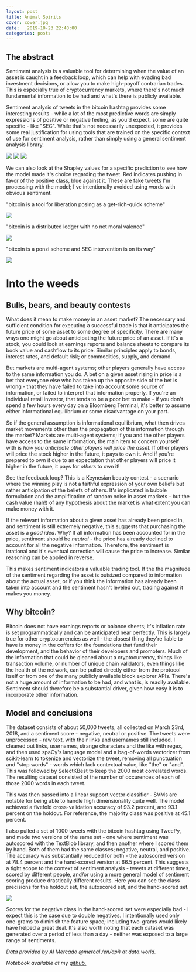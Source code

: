 ```yaml
---
layout: post
title: Animal Spirits
cover: cover.jpg
date:   2019-10-23 22:40:00
categories: posts
---
```




## The abstract


  Sentiment analysis is a valuable tool for determining when the value of an asset is caught in a feedback loop, which can help with evading bad investment decisions, or allow you to make high-payoff contrarian trades. This is especially true of cryptocurrency markets, where there's not much fundamental information to be had and what's there is publicly available.
  
Sentiment analysis of tweets in the bitcoin hashtag provides some interesting results - while a lot of the most predictive words are simply expressions of positive or negative feeling, as you'd expect, some are quite specific - like "SEC". While that's not necessarily unexpected, it provides some real justification for using tools that are trained on the specific context of use for sentiment analysis, rather than simply using a general sentiment analysis library.


<img src="\images\positive_importance_chart.png">

<img src="\images\neutral_importance_chart.png">

<img src="\images\negative_importance_chart.png">


We can also look at the Shapley values for a specific prediction to see how the model made it's choice regarding the tweet. Red indicates pushing in favor of the positive class, blue against it. These are fake tweets I'm processing with the model; I've intentionally avoided using words with obvious sentiment.

"bitcoin is a tool for liberation posing as a get-rich-quick scheme"

<img src="\images\positiveshap.png">

"bitcoin is a distributed ledger with no net moral valence"

<img src="\images\neutralshap.png">

"bitcoin is a ponzi scheme and SEC intervention is on its way"

<img src="\images\negativeshap.png">


# Into the weeds

## Bulls, bears, and beauty contests

What does it mean to make money in an asset market? The necessary and sufficient condition for executing a successful trade is that it anticipates the future price of some asset to some degree of specificity. There are many ways one might go about anticipating the future price of an asset. If it's a stock, you could look at earnings reports and balance sheets to compare its book value and cashflow to its price. Similar principles apply to bonds, interest rates, and default risk; or commodities, supply, and demand.


But markets are multi-agent systems; other players generally have access to the same information you do. A bet on a given asset rising in price is a bet that everyone else who has taken up the opposite side of the bet is wrong - that they have failed to take into account some source of information, or failed to interpret that information properly. If you're an individual retail investor, that tends to be a poor bet to make - if you don't spend a few hours every day on a Bloomberg Terminal, it's better to assume either informational equilibrium or some disadvantage on your part.


So if the general assumption is informational equilibrium, what then drives market movements other than the propagation of this information through the market? Markets are multi-agent systems; if you and the other players have access to the same information, the main item to concern yourself with is *how you anticipate other players will price the asset.* If other players will price the stock higher in the future, it pays to own it. And if you're prepared to own it due to an expectation that other players will price it higher in the future, it pays for *others* to own it!


See the feedback loop? This is a Keynesian beauty contest - a scenario where the winning play is not a faithful expression of your own beliefs but rather anticipation of the beliefs of others. It's implicated in bubble formulation and the amplification of random noise in asset markets - but the cash value (hah!) of any hypothesis about the market is what extent you can make money with it.


If the relevant information about a given asset has already been priced in, and sentiment is still extremely negative, this suggests that purchasing the asset is a *good idea*. Why? If all information has been accounted for in the price, sentiment should be *neutral* - the price has already declined to account for all the negative information. Therefore, the sentiment is irrational and it's eventual correction will cause the price to increase. Similar reasoning can be applied in reverse.


This makes sentiment indicators a valuable trading tool. If the the magnitude of the sentiment regarding the asset is outsized compared to information about the actual asset, or if you think the information has already been taken into account and the sentiment hasn't leveled out, trading against it makes you money.

  
## Why bitcoin?

Bitcoin does not have earnings reports or balance sheets; it's inflation rate is set programmatically and can be anticipated near perfectly. This is largely true for other cryptocurrencies as well - the closest thing they're liable to have is money in the coffers for the foundations that fund their development, and the behavior of their developers and promoters. Much of the information that could be gleaned about a cryptocurrency, things like transaction volume, or number of unique chain validators, even things like the health of the network, can be pulled directly either from the protocol itself or from one of the many publicly available block explorer APIs. There's not a huge amount of information to be had, and what is, is readily available. Sentiment should therefore be a substantial driver, given how easy it is to incorporate other information.

## Model and conclusions

 The dataset consists of about 50,000 tweets, all collected on March 23rd, 2018, and a sentiment score - negative, neutral or positive. The tweets were unprocessed - raw text, with their links and usernames still included. I cleaned out links, usernames, strange characters and the like with regex, and then used spaCy's language model and a bag-of-words vectorizer from scikit-learn to tokenize and vectorize the tweet, removing all punctuation and "stop words" - words which lack contextual value, like "the" or "and". This was followed by SelectKBest to keep the 2000 most correlated words. The resulting dataset consisted of the number of occurences of each of those 2000 words in each tweet.
 
 
This was then passed into a linear support vector classifier - SVMs are notable for being able to handle high dimensionality quite well. The model achieved a fivefold cross-validation accuracy of 93.2 percent, and 93.1 percent on the holdout. For reference, the majority class was positive at 45.1 percent.


I also pulled a set of 1000 tweets with the bitcoin hashtag using TweePy, and made two versions of the same set - one where sentiment was autoscored with the TextBlob library, and then another where I scored them by hand. Both of them had the same classes; negative, neutral, and positive. The accuracy was substantially reduced for both - the autoscored version at 78.4 percent and the hand-scored version at 66.5 percent. This suggests a tight scope to the context of sentiment analysis - tweets at different times, scored by different people, and/or using a more general model of sentiment scoring produce drastically different results.
Here you can see the class precisions for the holdout set, the autoscored set, and the hand-scored set.

<img src="\images\class_fscores_chart.png">

Scores for the negative class in the hand-scored set were especially bad - I expect this is the case due to double negatives. I intentionally used only one-grams to diminish the feature space; including two-grams would likely have helped a great deal. It's also worth noting that each dataset was generated over a period of less than a day - neither was exposed to a large range of sentiments. 

*Data provided by Al Mercado [@mercal](https://data.world/mercal/btc-tweets-sentiment) /en/api) at data.world.*

*Notebook available at my [github.](https://github.com/crsanderford/Animal-Spirits)*
